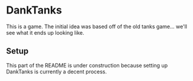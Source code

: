 # DankTanks

This is a game. The initial idea was based off of the old tanks game... we'll see what it ends up looking like.


## Setup

This part of the README is under construction because setting up DankTanks is currently a decent process.